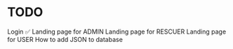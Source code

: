 # TODO

Login ✅ 
Landing page for ADMIN 
Landing page for RESCUER 
Landing page for USER 
How to add JSON to database 
